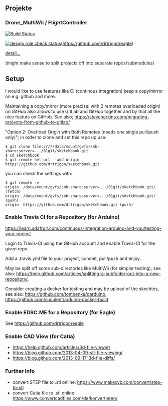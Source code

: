 ## Projekte
### Drone_MultiWii / FlightController
[![Build Status](https://travis-ci.org/drtrigon/sketchbook.svg?branch=master)](https://travis-ci.org/drtrigon/sketchbook)

[![design rule check status](https://edrc.me/api/v1/user/drtrigon/project/eagle/img/status.svg)](https://edrc.me/g/drtrigon/eagle)(https://github.com/drtrigon/eagle)

[detail...](https://github.com/drtrigon/sketchbook/blob/master/detail.md)

(might make sense to split projects off into separate repos/submodules)

## Setup

I would like to use features like CI (continous integration) keep a copy/mirror on e.g. github and more.

Maintaining a copy/mirror (more precise: with 2 remotes overloaded origin) on GitHub also allows
to use GitLab and GitHub together and by that all the nice featurs on GitHub.
See also; https://steveperkins.com/migrating-projects-from-github-to-gitlab/

"Option 2: Overload Origin with Both Remotes (needs one single pull/push only)"; in order to clone
and set this repo up use:
```
$ git clone file://///data/mount/gvfs/smb-share:server=.../01git/sketchbook.git
$ cd sketchbook
$ git remote set-url --add origin https://github.com/drtrigon/sketchbook.git
```
you can check the settings with:
```
$ git remote -v
origin  /data/mount/gvfs/smb-share:server=.../01git/sketchbook.git/ (fetch)
origin  /data/mount/gvfs/smb-share:server=.../01git/sketchbook.git/ (push)
origin  https://github.com/drtrigon/sketchbook.git (push)
```

### Enable Travis CI for a Repository (for Arduino)
https://learn.adafruit.com/continuous-integration-arduino-and-you/testing-your-project

Login to Travis-CI using the GitHub account and enable Travis-CI for the given repo.

Add a .travis.yml file to your project, commit, pull/push and enjoy.

May be split off some sub-directories like MultiWii (for simpler testing),
see also: https://help.github.com/articles/splitting-a-subfolder-out-into-a-new-repository/.

Consider creating a docker for testing and may be upload of the skechtes,
see also: https://github.com/tombenke/darduino, https://github.com/suculent/arduino-docker-build

### Enable EDRC.ME for a Repository (for Eagle)
See https://github.com/drtrigon/eagle

### Enable CAD View (for Catia)
* https://help.github.com/articles/3d-file-viewer/
* https://blog.github.com/2013-04-09-stl-file-viewing/
* https://blog.github.com/2013-09-17-3d-file-diffs/

### Further Info
* convert STEP file to .stl online: https://www.makexyz.com/convert/step-to-stl
* convert Catia file to .stl online: https://www.convertcadfiles.com/de/konvertieren/
